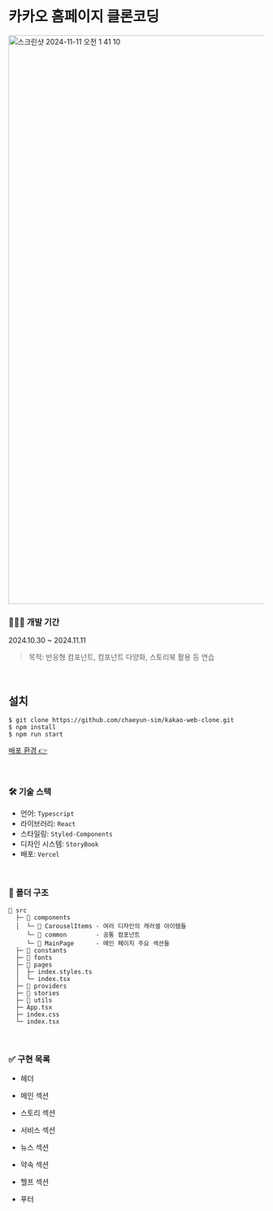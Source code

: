 # 카카오 홈페이지 클론코딩
<img width="1120" alt="스크린샷 2024-11-11 오전 1 41 10" src="https://github.com/user-attachments/assets/e802720a-b2b4-4a79-a733-f256c1819733">


### 👩🏻‍💻 개발 기간
2024.10.30 ~ 2024.11.11
> 목적: 반응형 컴포넌트, 컴포넌트 다양화, 스토리북 활용 등 연습

<br />

## 설치
```
$ git clone https://github.com/chaeyun-sim/kakao-web-clone.git
$ npm install
$ npm run start
```
[배포 환경 👉](https://kakao-web-clone.vercel.app/)

<br />

### 🛠️ 기술 스택
- 언어: `Typescript`
- 라이브러리: `React`
- 스타일링: `Styled-Components`
- 디자인 시스템: `StoryBook`
- 배포: `Vercel`

<br />

### 📂 폴더 구조
```
📂 src
  ├─ 📂 components
  │  └─ 📂 CarouselItems - 여러 디자인의 캐러셀 아이템들
     └─ 📂 common        - 공통 컴포넌트
     └─ 📂 MainPage      - 메인 페이지 주요 섹션들
  ├─ 📂 constants
  ├─ 📂 fonts
  ├─ 📂 pages
  │  ├─ index.styles.ts
  │  └─ index.tsx
  ├─ 📂 providers
  ├─ 📂 stories
  ├─ 📂 utils
  ├─ App.tsx
  ├─ index.css
  └─ index.tsx
```

<br />

### ✅ 구현 목록

- 헤더

- 메인 섹션

- 스토리 섹션

- 서비스 섹션

- 뉴스 섹션

- 약속 섹션

- 헬프 섹션

- 푸터

